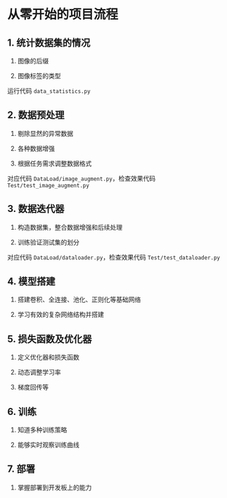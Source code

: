 # 从零开始的项目流程

## 1. 统计数据集的情况

1. 图像的后缀

2. 图像标签的类型

运行代码 `data_statistics.py`


## 2. 数据预处理

1. 剔除显然的异常数据

2. 各种数据增强

3. 根据任务需求调整数据格式

对应代码 `DataLoad/image_augment.py`，检查效果代码 `Test/test_image_augment.py`

## 3. 数据迭代器

1. 构造数据集，整合数据增强和后续处理

2. 训练验证测试集的划分

对应代码 `DataLoad/dataloader.py`，检查效果代码 `Test/test_dataloader.py`

## 4. 模型搭建

1. 搭建卷积、全连接、池化、正则化等基础网络

2. 学习有效的复杂网络结构并搭建


## 5. 损失函数及优化器

1. 定义优化器和损失函数

2. 动态调整学习率

3. 梯度回传等


## 6. 训练

1. 知道多种训练策略

2. 能够实时观察训练曲线


## 7. 部署

1. 掌握部署到开发板上的能力 